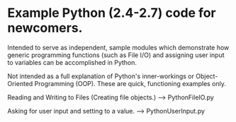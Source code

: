 # Example Python (2.4-2.7) code for newcomers.

Intended to serve as independent, sample modules which demonstrate how generic
programming functions (such as File I/O) and assigning user input to variables
can be accomplished in Python.

Not intended as a full explanation of Python's inner-workings or Object-Oriented
Programming (OOP).  These are quick, functioning examples only.


Reading and Writing to Files (Creating file objects.) --> PythonFileIO.py

Asking for user input and setting to a value. --> PythonUserInput.py